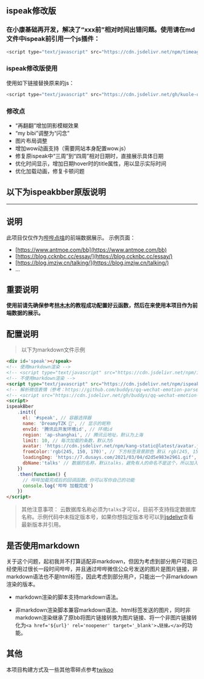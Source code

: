 ## ispeak修改版

### 在小康基础再开发，解决了“xxx前”相对时间出错问题。使用请在md文件中ispeak前引用一个js插件：
```js
<script type="text/javascript" src="https://cdn.jsdelivr.net/npm/timeago.js@4.0.2/dist/timeago.min.js" charset="utf-8" ></script>
```

### ispeak修改版使用

使用如下链接替换原来的js：
```js
<script type="text/javascript" src="https://cdn.jsdelivr.net/gh/kuole-o/bber-ispeak@main/dist/ispeak-bber.min.js" charset="utf-8" ></script>
```

### 修改点

* “再翻翻”增加阴影模糊效果
* “my bibi”调整为“闪念”
* 图片布局调整
* 增加wow动画支持（需要网站本身配置wow.js）
* 修复原ispeak中“三周”到“四周”相对日期时，直接展示具体日期  
* 优化时间显示，增加日期hover时的title属性，用以显示实际时间  
* 优化加载动画，修复卡顿问题

## 以下为ispeakbber原版说明
------

## 说明

此项目仅仅作为[哔哔点啥](https://immmmm.com/bb-by-wechat-pro/)的前端数据展示。
示例页面：

- [https://www.antmoe.com/bb](https://www.antmoe.com/bb)
- [https://blog.ccknbc.cc/essay/](https://blog.ccknbc.cc/essay/)
- [https://blog.imzjw.cn/talking/](https://blog.imzjw.cn/talking/)
- ...

## 重要说明

**使用前请先确保参考[林木木](https://immmmm.com/bb-by-wechat-pro/#%e6%89%8b%e5%8a%a8%e9%83%a8%e7%bd%b2%e5%88%9b%e5%bb%ba%e5%ba%94%e7%94%a8)的教程成功配置好云函数，然后在来使用本项目作为前端数据的展示。**

## 配置说明

> 以下为markdown文件示例

```markdown
<div id='speak'></speak>
<!-- 使用markdown渲染 -->
<!-- <script type="text/javascript" src="https://cdn.jsdelivr.net/npm/ispeak-bber/ispeak-bber-md.min.js" charset="utf-8" ></script> -->
<!-- 不使用markdown渲染 -->
<script type="text/javascript" src="https://cdn.jsdelivr.net/npm/ispeak-bber/ispeak-bber.min.js" charset="utf-8" ></script>
<!-- 解析微信表情（参考：https://github.com/buddys/qq-wechat-emotion-parser） -->
<!-- <script src="https://cdn.jsdelivr.net/gh/buddys/qq-wechat-emotion-parser@master/dist/qq-wechat-emotion-parser.min.js"></script> -->
<script>
ispeakBber
    .init({
      el: '#speak', // 容器选择器
      name: 'DreamyTZK 🦄', // 显示的昵称
      envId: '腾讯云开发环境id', // 环境id
      region: 'ap-shanghai', // 腾讯云地址，默认为上海
      limit: 10, // 每次加载的条数，默认为5
      avatar: 'https://cdn.jsdelivr.net/npm/kang-static@latest/avatar.jpg',
      fromColor:'rgb(245, 150, 170)', // 下方标签背景颜色 默认 rgb(245, 150, 170)
      loadingImg: 'https://7.dusays.com/2021/03/04/d2d5e983e2961.gif', // 自定义loading的图片，示例值为默认值
      dbName:'talks' // 数据的名称，默认talks，避免有人的命名不是这个，所以加入此配置字段。
    })
    .then(function() {
      // 哔哔加载完成后的回调函数，你可以写你自己的功能
      console.log('哔哔 加载完成')
    })
</script>
```

> 其他注意事项： 云数据库名称必须为`talks`才可以，目前不支持指定数据库名称。示例代码中未指定版本号，如果你想指定版本号可以到[jsdelivr](https://cdn.jsdelivr.net/npm/ispeak-bber/)查看最新版本并引用。


## 是否使用markdown

关于这个问题，起初我并不打算适配非markdown，但因为考虑到部分用户可能已经使用过很长一段时间哔哔，并且通过哔哔微信公众号发送的图片是图片链接，非markdown语法也不是html标签，因此考虑到部分用户，只能出一个非markdown渲染的版本。

- markdown渲染的脚本支持markdown语法。

- 非markdown渲染脚本兼容markdown语法、html标签发送的图片，同时非markdown渲染继承了原bb将图片链接转换为图片链接、将一个非图片链接转化为`<a href='${url}' rel='noopener' target='_blank'>↘链接↙</a>`的功能。

## 其他

本项目构建方式及一些其他零碎点参考[twikoo](https://github.com/imaegoo/twikoo)

